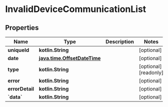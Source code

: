 
# InvalidDeviceCommunicationList

## Properties
Name | Type | Description | Notes
------------ | ------------- | ------------- | -------------
**uniqueId** | **kotlin.String** |  |  [optional]
**date** | [**java.time.OffsetDateTime**](java.time.OffsetDateTime.md) |  |  [optional]
**type** | **kotlin.String** |  |  [optional] [readonly]
**error** | **kotlin.String** |  |  [optional]
**errorDetail** | **kotlin.String** |  |  [optional]
**&#x60;data&#x60;** | **kotlin.String** |  |  [optional]



